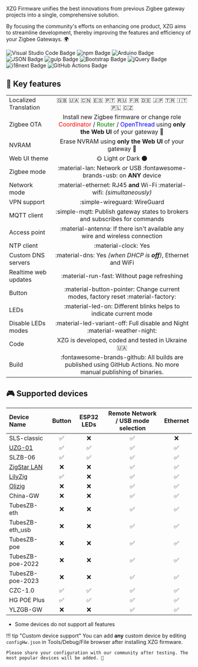 
XZG Firmware unifies the best innovations from previous Zigbee gateway projects into a single, comprehensive solution.

By focusing the community's efforts on enhancing one product, XZG aims to streamline development, thereby improving the features and efficiency of your Zigbee Gateways. 🌍



<div class="badges">
  <img src="https://img.shields.io/badge/Visual%20Studio%20Code-007ACC?logo=visualstudiocode&logoColor=fff&style=plastic" alt="Visual Studio Code Badge">
  <img src="https://img.shields.io/badge/npm-CB3837?logo=npm&logoColor=fff&style=plastic" alt="npm Badge">
  <img src="https://img.shields.io/badge/Arduino-00878F?logo=arduino&logoColor=fff&style=plastic" alt="Arduino Badge">
  <img src="https://img.shields.io/badge/JSON-000?logo=json&logoColor=fff&style=plastic" alt="JSON Badge">
  <img src="https://img.shields.io/badge/gulp-CF4647?logo=gulp&logoColor=fff&style=plastic" alt="gulp Badge">
  <img src="https://img.shields.io/badge/Bootstrap-7952B3?logo=bootstrap&logoColor=fff&style=plastic" alt="Bootstrap Badge">
  <img src="https://img.shields.io/badge/jQuery-0769AD?logo=jquery&logoColor=fff&style=plastic" alt="jQuery Badge">
  <img src="https://img.shields.io/badge/i18next-26A69A?logo=i18next&logoColor=fff&style=plastic" alt="i18next Badge">
  <img src="https://img.shields.io/badge/GitHub%20Actions-2088FF?logo=githubactions&logoColor=fff&style=plastic" alt="GitHub Actions Badge">
</div>


## 🍓 Key features   

|                       |                                                                                                                                                                                                                          |
| :-------------------- | :----------------------------------------------------------------------------------------------------------------------------------------------------------------------------------------------------------------------: |
| Localized Translation |                                                                                   <div class="badges">🇬🇧 🇺🇦 🇨🇳 🇪🇸 🇵🇹 🇷🇺 🇫🇷 🇩🇪 🇯🇵 🇹🇷 🇮🇹 🇵🇱 🇨🇿</div>                                                                                    |
| Zigbee OTA            | Install new Zigbee firmware or change role <span style="color:red">Coordinator</span> / <span style="color:green">Router</span> / <span style="color:blue">OpenThread</span> using **only the Web UI** of your gateway 🚀 |
| NVRAM                 |                                                                                 Erase NVRAM using **only the Web UI** of your gateway 🎉                                                                                  |
| Web UI theme          |                                                                                                   🌞 Light *or* Dark 🌑                                                                                                    |
| Zigbee mode           |                                                                                 :material-lan: Network *or* USB :fontawesome-brands-usb:   on **ANY** device                                                                            |
| Network mode          |                                                                        :material-ethernet: RJ45 **and** Wi-Fi :material-wifi: *(simultaneously)*                                                                         |
| VPN support           |                                                                                               :simple-wireguard: WireGuard                                                                                               |
| MQTT client           |                                                                       :simple-mqtt: Publish gateway states to brokers and subscribes for commands                                                                        |
| Access point          |                                                                       :material-antenna: If there isn't available any wire and wireless connection                                                                       |
| NTP client            |                                                                                                   :material-clock: Yes                                                                                                   |
| Custom DNS servers    |                                                                              :material-dns: Yes *(when DHCP is **off**)*, Ethernet and WiFi                                                                              |
| Realtime web updates  |                                                                                       :material-run-fast:  Without page refreshing                                                                                       |
| Button                |                                                                    :material-button-pointer:   Change current modes, factory reset :material-factory:                                                                    |
| LEDs                  |                                                                            :material-led-on: Different blinks helps to indicate current mode                                                                             |
| Disable LEDs modes    |                                                                     :material-led-variant-off:   Full disable and Night    :material-weather-night:                                                                      |
| Code                  |                                                                                     XZG is developed, coded and tested in Ukraine 🇺🇦                                                                                      |
| Build                 |                                                    :fontawesome-brands-github: All builds are published using GitHub Actions. No more manual publishing of binaries.                                                     |

## 🎮 Supported devices

| Device Name                                                 |       Button       |     ESP32 LEDs     | Remote Network / USB mode selection |      Ethernet      |
| :---------------------------------------------------------- | :----------------: | :----------------: | :---------------------------------: | :----------------: |
| SLS-classic | :white_check_mark: | :x: | :white_check_mark: | :x: |
| [UZG-01](https://uzg.zig-star.com) | :white_check_mark: | :white_check_mark: | :white_check_mark: | :white_check_mark: |
| SLZB-06 | :white_check_mark: | :white_check_mark: | :white_check_mark: | :white_check_mark: |
| [ZigStar LAN](https://zig-star.com/projects/zigbee-gw-lan/) | :x: | :x: | :white_check_mark: | :white_check_mark: |
| [LilyZig](https://zig-star.com/projects/zigstar-lilyzig/) | :white_check_mark: | :x: | :white_check_mark: | :white_check_mark: |
| [Olizig](https://zig-star.com/projects/zigstar-olizig/) | :x: | :x: | :white_check_mark: | :white_check_mark: |
| China-GW | :x: | :x: | :white_check_mark: | :white_check_mark: |
| TubesZB-eth | :x: | :x: | :white_check_mark: | :white_check_mark: |
| TubesZB-eth_usb | :x: | :x: | :white_check_mark: | :white_check_mark: |
| TubesZB-poe | :x: | :x: | :white_check_mark: | :white_check_mark: |
| TubesZB-poe-2022 | :x: | :x: | :white_check_mark: | :white_check_mark: |
| TubesZB-poe-2023 | :x: | :x: | :white_check_mark: | :white_check_mark: |
| CZC-1.0 | :white_check_mark: | :white_check_mark: | :white_check_mark: | :white_check_mark: |
| HG POE Plus | :white_check_mark: | :white_check_mark: | :white_check_mark: | :white_check_mark: |
| YLZGB-GW | :x: | :x: | :white_check_mark: | :white_check_mark: |

* Some devices do not support all features

!!! tip "Custom device support"
    You can add **any** custom device by editing `configHw.json` in Tools/Debug/File browser after installing XZG firmware.
    
    Please share your configuration with our community after testing. The most popular devices will be added. 🚀



